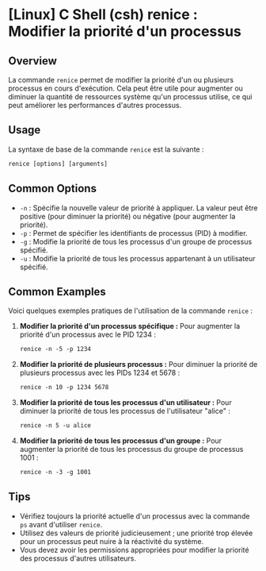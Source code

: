# [Linux] C Shell (csh) renice : Modifier la priorité d'un processus

## Overview
La commande `renice` permet de modifier la priorité d'un ou plusieurs processus en cours d'exécution. Cela peut être utile pour augmenter ou diminuer la quantité de ressources système qu'un processus utilise, ce qui peut améliorer les performances d'autres processus.

## Usage
La syntaxe de base de la commande `renice` est la suivante :

```csh
renice [options] [arguments]
```

## Common Options
- `-n` : Spécifie la nouvelle valeur de priorité à appliquer. La valeur peut être positive (pour diminuer la priorité) ou négative (pour augmenter la priorité).
- `-p` : Permet de spécifier les identifiants de processus (PID) à modifier.
- `-g` : Modifie la priorité de tous les processus d'un groupe de processus spécifié.
- `-u` : Modifie la priorité de tous les processus appartenant à un utilisateur spécifié.

## Common Examples
Voici quelques exemples pratiques de l'utilisation de la commande `renice` :

1. **Modifier la priorité d'un processus spécifique :**
   Pour augmenter la priorité d'un processus avec le PID 1234 :
   ```csh
   renice -n -5 -p 1234
   ```

2. **Modifier la priorité de plusieurs processus :**
   Pour diminuer la priorité de plusieurs processus avec les PIDs 1234 et 5678 :
   ```csh
   renice -n 10 -p 1234 5678
   ```

3. **Modifier la priorité de tous les processus d'un utilisateur :**
   Pour diminuer la priorité de tous les processus de l'utilisateur "alice" :
   ```csh
   renice -n 5 -u alice
   ```

4. **Modifier la priorité de tous les processus d'un groupe :**
   Pour augmenter la priorité de tous les processus du groupe de processus 1001 :
   ```csh
   renice -n -3 -g 1001
   ```

## Tips
- Vérifiez toujours la priorité actuelle d'un processus avec la commande `ps` avant d'utiliser `renice`.
- Utilisez des valeurs de priorité judicieusement ; une priorité trop élevée pour un processus peut nuire à la réactivité du système.
- Vous devez avoir les permissions appropriées pour modifier la priorité des processus d'autres utilisateurs.